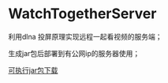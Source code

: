 # WatchTogetherServer

利用dlna 投屏原理实现远程一起看视频的服务端；           

生成jar包后部署到有公网ip的服务器使用；

[可执行jar包下载](https://github.com/jarryleo/WatchTogetherServer/releases/download/1.0.1/WatchTogetherServer.jar)   
